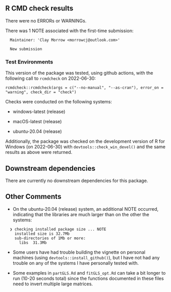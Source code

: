## R CMD check results

There were no ERRORs or WARNINGs.

There was 1 NOTE associated with the first-time submission: 

```
  Maintainer: 'Clay Morrow <morrowcj@outlook.com>'

  New submission
```

### Test Environments

This version of the package was tested, using github actions, with the following call to `rcmdcheck` on 2022-06-30:

```
rcmdcheck::rcmdcheck(args = c("--no-manual", "--as-cran"), error_on = "warning", check_dir = "check")
```

Checks were conducted on the following systems:

  * windows-latest (release)
  
  * macOS-latest (release)
  
  * ubuntu-20.04 (release)
  
Additionally, the package was checked on the development version of R for Windows 
(on 2022-06-30) with `devtools::check_win_devel()` and the same results as above
were returned. 

## Downstream dependencies

There are currently no downstream dependencies for this package.

## Other Comments

* On the ubuntu-20.04 (release) system, an additional NOTE occurred, indicating
that the libraries are much larger than on the other the systems:

```
  ❯ checking installed package size ... NOTE
    installed size is 32.7Mb
    sub-directories of 1Mb or more:
      libs  31.3Mb
```

* Some users have had trouble building the vignette on personal machines 
(using `devtools::install_github()`), but I have not had any trouble on any 
of the systems I have personally tested with. 

* Some examples in `partGLS.Rd` and `fitGLS_opt.Rd` can take a bit longer to run
(10-20 seconds total) since the functions documented in these files need to 
invert multiple large matrices. 
